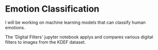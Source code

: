 # Emotion Classification

I will be working on machine learning models that can classify human emotions.

The 'Digital Filters' jupyter notebook applys and compares various  digital filters to images from the KDEF dataset. 
